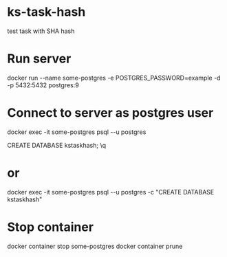 # ks-task-hash
test task with SHA hash

# Run server
docker run --name some-postgres -e POSTGRES_PASSWORD=example -d -p 5432:5432 postgres:9

# Connect to server as postgres user
docker exec -it some-postgres psql --u postgres

CREATE DATABASE kstaskhash;
\q

# or

docker exec -it some-postgres psql --u postgres -c "CREATE DATABASE kstaskhash"


# Stop container
docker container stop some-postgres
docker container prune
